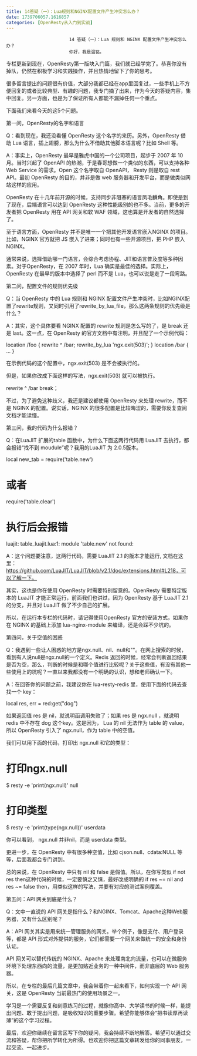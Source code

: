 ```yaml
---
title: 14答疑（一）：Lua规则和NGINX配置文件产生冲突怎么办？
date: 1739706057.1616857
categories: [OpenResty从入门到实战]
---
```

                            14 答疑（一）：Lua 规则和 NGINX 配置文件产生冲突怎么办？
                            你好，我是温铭。

专栏更新到现在，OpenResty第一版块入门篇，我们就已经学完了。恭喜你没有掉队，仍然在积极学习和实践操作，并且热情地留下了你的思考。

很多留言提出的问题很有价值，大部分我都已经在app里回复过，一些手机上不方便回复的或者比较典型、有趣的问题，我专门摘了出来，作为今天的答疑内容，集中回复。另一方面，也是为了保证所有人都能不漏掉任何一个重点。

下面我们来看今天的这5个问题。

第一问，OpenResty的名字和语言

Q：看到现在，我还没看懂 OpenResty 这个名字的来历。另外，OpenResty 借助 Lua 语言，插上翅膀，那么为什么不借助其他脚本语言呢？比如 Shell 等。

A：事实上，OpenResty 最早是雅虎中国的一个公司项目，起步于 2007 年 10 月。当时兴起了 OpenAPI 的热潮，于是春哥想做一个类似的东西，可以支持各种 Web Service 的需求。Open 这个名字取自 OpenAPI， Resty 则是取自 rest API。最初 OpenResty 的目的，并非是做 web 服务器和开发平台，而是做类似网站这样的应用。

OpenResty 在十几年前开源的时候，支持同步非阻塞的语言凤毛麟角。即使是到了现在，后端语言可以达到 OpenResty 这种性能级别的也不多。当前，更多的开发者把 OpenResty 用在 API 网关和软 WAF 领域，这也算是开发者的自然选择了。

至于语言方面，OpenResty 并不是唯一一个把其他开发语言嵌入NGINX 的项目。比如，NGINX 官方就把 JS 嵌入了进来；同时也有一些开源项目，把 PHP 嵌入 NGINX。

通常来说，选择借助哪一门语言，会综合考虑协程、JIT和语言普及度等多种因素。对于OpenResty，在 2007 年时，Lua 确实是最佳的选择。实际上，OpenResty 在最早的版本中选择了 perl 而不是 Lua，也可以说是走了一段弯路。

第二问，配置文件的规则优先级

Q：当 OpenResty 中的 Lua 规则和 NGINX 配置文件产生冲突时，比如NGINX配置了rewrite规则，又同时引用了rewrite_by_lua_file，那么这两条规则的优先级是什么？

A：其实，这个具体要看 NGINX 配置的 rewrite 规则是怎么写的了，是 break 还是 last。这一点，在 OpenResty 的官方文档中有注明，并且配了一个示例代码：

 location /foo {
     rewrite ^ /bar;
     rewrite_by_lua 'ngx.exit(503)';
 }
 location /bar {
     ...
 }


在示例代码的这个配置中，ngx.exit(503) 是不会被执行的。

但是，如果你改成下面这样的写法，ngx.exit(503) 就可以被执行。

rewrite ^ /bar break；


不过，为了避免这种歧义，我还是建议都使用 OpenResty 来处理 rewrite，而不是 NGINX 的配置。说实话，NGINX 的很多配置是比较晦涩的，需要你反复查阅文档才能读懂。

第三问，我的代码为什么报错？

Q：在LuaJIT 扩展的table 函数中，为什么下面这两行代码用 LuaJIT 去执行，都会报错“找不到 moudule”呢？我用的LuaJIT 为 2.0.5版本。

local new_tab = require('table.new')
# 或者
require('table.clear')

# 执行后会报错
luajit: table_luajit.lua:1: module 'table.new' not found:


A：这个问题要注意，这两行代码，需要 LuaJIT 2.1 的版本才能运行, 文档在这里：https://github.com/LuaJIT/LuaJIT/blob/v2.1/doc/extensions.html#L218，可以了解一下。

其实，这也是你在使用 OpenResty 时需要特别留意的。OpenResty 需要特定版本的 LuaJIT 才能正常运行，前面我们也讲过，因为 OpenResty 基于 LuaJIT 2.1 的分支，并且对 LuaJIT 做了不少自己的扩展。

所以，在运行本专栏的代码时，请记得使用OpenResty 官方的安装方式，如果你在 NGINX 的基础上添加 lua-nginx-module 来编译，还是会踩不少坑的。

第四问，关于空值的困惑

Q：我遇到一些让人困惑的地方是ngx.null、nil、null和""。在网上搜索的时候，看到有人说null是ngx.null的一个定义。Redis 返回的时候，经常会判断返回结果是否为空，那么，判断的时候是和哪个值进行比较呢？关于这些值，有没有其他一些使用上的坑呢？一直以来我都没有一个明确的认识，想和老师确认一下。

A：在回答你的问题之前，我建议你在 lua-resty-redis 里，使用下面的代码去查找一个 key：

local res, err = red:get("dog")


如果返回值 res 是 nil，就说明函调用失败了；如果 res 是 ngx.null ，就说明redis 中不存在 dog 这个key。这是因为， Lua 的 nil 无法作为 table 的 value，所以 OpenResty 引入了 ngx.null，作为 table 中的空值。

我们可以用下面的代码，打印出 ngx.null 和它的类型：

# 打印ngx.null
$ resty -e  'print(ngx.null)'
null

# 打印类型
$ resty -e 'print(type(ngx.null))'
userdata


你可以看到， ngx.null 并非nil，而是 userdata 类型。

更进一步，在 OpenResty 中有很多种空值，比如 cjson.null、cdata:NULL 等等，后面我都会专门讲到。

总的来说，在 OpenResty 中只有 nil 和 false 是假值。所以，在你写类似 if not res then这种代码的时候，一定要慎之又慎，最好改成明确的 if res ~= nil and res ~= false then，用类似这样的写法，并要有对应的测试案例覆盖。

第五问：API 网关到底是什么？

Q：文中一直说的 API 网关是指什么？和NGINX、Tomcat、Apache这种Web服务器，又有什么区别呢？

A：API 网关其实是用来统一管理服务的网关。举个例子，像是支付、用户登录等，都是 API 形式对外提供的服务，它们都需要一个网关来做统一的安全和身份认证。

API 网关可以替代传统的 NGINX、Apache 来处理南北向流量，也可以在微服务环境下处理东西向的流量，是更加贴近业务的一种中间件，而非底层的 Web 服务器。

所以，在专栏的最后几篇文章中，我会带着你一起来看下，如何实现一个 API 网关，这是 OpenResty 当前最热门的使用场景之一。

学习是一个需要反复和刻意练习的过程，就像你高中、大学读书的时候一样，能提出问题、敢于提出问题，是吸收知识的重要步骤。希望你能够体会“把书读厚再读薄”的这个学习过程。

最后，欢迎你继续在留言区写下你的疑问，我会持续不断地解答。希望可以通过交流和答疑，帮你把所学转化为所得。也欢迎你把这篇文章转发给你的同事朋友，一起交流、一起进步。

                        
                        
                            